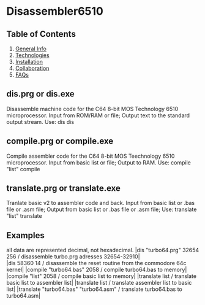 # Disassembler6510
## Table of Contents
1. [General Info](#general-info)
2. [Technologies](#technologies)
3. [Installation](#installation)
4. [Collaboration](#collaboration)
5. [FAQs](#faqs)

## dis.prg or dis.exe
Disassemble machine code for the C64 8-bit MOS Technology 6510 microprocessor.
Input from ROM/RAM or file; Output text to the standard output stream.
Use: 
dis <start-adress> <length>
dis <file> <start-adress> <length> 

## compile.prg or compile.exe
Compile assembler code for the C64 8-bit MOS Teechnology 6510 microprocessor.
Input from basic list or file; Output to RAM.
Use: 
compile "list" <start-adress> 
compile <file> <start-adress>  

## translate.prg or translate.exe
Tranlate basic v2 to assembler code and back.
Input from basic list or .bas file or .asm file; Output from basic list or .bas file or .asm file;
Use:
translate "list"
translate <file> <file>

## Examples
all data are represented decimal, not hexadecimal.
|dis "turbo64.prg" 32654 256           / disassemble turbo.prg adresses 32654-32910|     
|dis 58360 14                          / disassemble the reset routine from the commodore 64c kernel|
|compile "turbo64.bas" 2058            / compile turbo64.bas to memory|
|compile "list" 2058                   / compile basic list to memory|
|translate list                        / translate basic list to assembler list|
|translate list                        / translate assembler list to basic list|
|translate "turbo64.bas" "turbo64.asm" / translate turbo64.bas to turbo64.asm|
